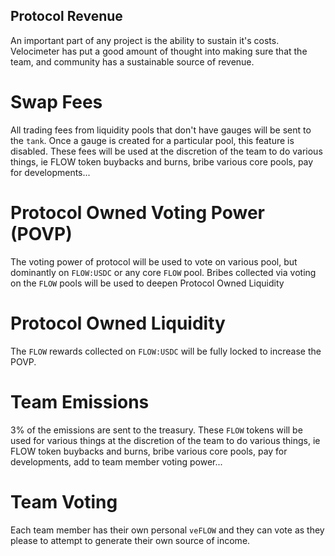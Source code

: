 ## Protocol Revenue
An important part of any project is the ability to sustain it's costs. Velocimeter has put a good amount of thought into making sure that the team, and community
has a sustainable source of revenue.

# Swap Fees
All trading fees from liquidity pools that don't have gauges will be sent to the `tank`. Once a gauge is created for a particular pool, this feature is disabled. 
These fees will be used at the discretion of the team to do various things, ie FLOW token buybacks and burns, bribe various core pools, pay for developments...

# Protocol Owned Voting Power (POVP)
The voting power of protocol will be used to vote on various pool, but dominantly on `FLOW:USDC` or any core `FLOW` pool. Bribes collected via voting on the `FLOW` pools will be used to deepen Protocol Owned Liquidity

# Protocol Owned Liquidity
The `FLOW` rewards collected on `FLOW:USDC` will be fully locked to increase the POVP. 

# Team Emissions
3% of the emissions are sent to the treasury. These `FLOW` tokens will be used for various things at the discretion of the team to do various things, ie FLOW token buybacks and burns, bribe various core pools, pay for developments, add to team member voting power...

# Team Voting
Each team member has their own personal `veFLOW` and they can vote as they please to attempt to generate their own source of income. 